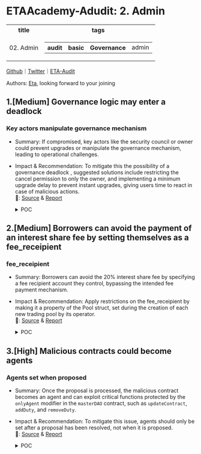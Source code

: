 # ETAAcademy-Adudit: 2. Admin

<table>
  <tr>
    <th>title</th>
    <th>tags</th>
  </tr>
  <tr>
    <td>02. Admin</td>
    <td>
      <table>
        <tr>
          <th>audit</th>
          <th>basic</th>
          <th>Governance</th>
          <td>admin</td>
        </tr>
      </table>
    </td>
  </tr>
</table>

[Github](https://github.com/ETAAcademy)｜[Twitter](https://twitter.com/ETAAcademy)｜[ETA-Audit](https://github.com/ETAAcademy/ETAAcademy-Audit)

Authors: [Eta](https://twitter.com/pwhattie), looking forward to your joining

## 1.[Medium] Governance logic may enter a deadlock

### Key actors manipulate governance mechanism

- Summary: If compromised, key actors like the security council or owner could prevent upgrades or manipulate the governance mechanism, leading to operational challenges.
- Impact & Recommendation: To mitigate this the possibility of a governance deadlock , suggested solutions include restricting the cancel permission to only the owner, and implementing a minimum upgrade delay to prevent instant upgrades, giving users time to react in case of malicious actions.
  <br> 🐬: [Source](https://code4rena.com/reports/2023-10-zksync#m-13-governance-logic-may-enter-a-deadlock) & [Report](https://code4rena.com/reports/2023-10-zksync)

  <details><summary>POC</summary>

  ```solidity

    -   function cancel(bytes32 _id) external onlyOwnerOrSecurityCouncil {
    +   function cancel(bytes32 _id) external onlyOwner {
            require(isOperationPending(_id), "Operation must be pending");
            delete timestamps[_id];
            emit OperationCancelled(_id);
        }

        function updateDelay(uint256 _newDelay) external onlySelf {
    +       require(_newDelay >= MINIMUM_UPGRADE_DELAY, "whatever";)
            emit ChangeMinDelay(minDelay, _newDelay);
            minDelay = _newDelay;
        }

  ```

  </details>

## 2.[Medium] Borrowers can avoid the payment of an interest share fee by setting themselves as a fee_receipient

### fee_receipient

- Summary: Borrowers can avoid the 20% interest share fee by specifying a fee recipient account they control, bypassing the intended fee payment mechanism.

- Impact & Recommendation: Apply restrictions on the fee_receipient by making it a property of the Pool struct, set during the creation of each new trading pool by its operator.
  <br> 🐬: [Source](https://code4rena.com/reports/2024-04-lavarage#m-02-borrowers-can-avoid-the-payment-of-an-interest-share-fee-by-setting-themselves-as-a-fee_receipient) & [Report](https://code4rena.com/reports/2024-04-lavarage)

  <details><summary>POC</summary>

  ```rust
      let transfer_instruction3 = system_instruction::transfer(
    &ctx.accounts.trader.key(),
    &ctx.accounts.fee_receipient.key(),
    interest_share,
    );
    anchor_lang::solana_program::program::invoke(
        &transfer_instruction3,
        &[
            ctx.accounts.trader.to_account_info(),
            ctx.accounts.fee_receipient.to_account_info(),
        ],
    )?;

  ```

  </details>

## 3.[High] Malicious contracts could become agents

### Agents set when proposed

- Summary: Once the proposal is processed, the malicious contract becomes an agent and can exploit critical functions protected by the `onlyAgent` modifier in the `masterDAO` contract, such as `updateContract`, `addDuty`, and `removeDuty`.

- Impact & Recommendation: To mitigate this issue, agents should only be set after a proposal has been resolved, not when it is proposed.
  <br> 🐬: [Source](https://audit.salusec.io/api/v1/salus/contract/certificate/full/Ink-Finance_audit_report_2023-08-15.pdf) & [Report](https://audit.salusec.io/api/v1/salus/contract/certificate/full/Ink-Finance_audit_report_2023-08-15.pdf)

  <details><summary>POC</summary>

  ```solidity
    function batchSetKV(
    address domain,
    ConfigHelper.KVInfo[] memory keyValueInfos
    ) external override {
        for (uint256 i = 0; i < keyValueInfos.length; i++) {
            if (
                hasRightToSet(
                    domain,
                    keyValueInfos[i].keyPrefix,
                    keyValueInfos[i].keyName
                )
            ) {
                _domainKeyValues.addKeyValue(domain, keyValueInfos[i]);
            }
            ...
        }
    }

  ```

  </details>
